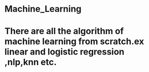# Machine_Learning
# There are all the algorithm of machine learning from scratch.ex linear and logistic regression ,nlp,knn etc.
